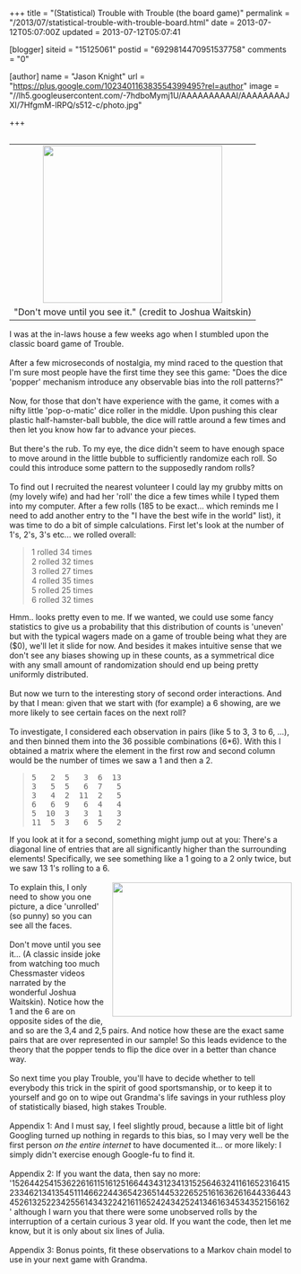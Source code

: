 +++
title = "(Statistical) Trouble with Trouble (the board game)"
permalink = "/2013/07/statistical-trouble-with-trouble-board.html"
date = 2013-07-12T05:07:00Z
updated = 2013-07-12T05:07:41

[blogger]
siteid = "15125061"
postid = "6929814470951537758"
comments = "0"

[author]
name = "Jason Knight"
url = "https://plus.google.com/102340116383554399495?rel=author"
image = "//lh5.googleusercontent.com/-7hdboMymj1U/AAAAAAAAAAI/AAAAAAAAJXI/7HfgmM-lRPQ/s512-c/photo.jpg"

+++

<div class="css-full-post-content js-full-post-content">
<table cellpadding="0" cellspacing="0" class="tr-caption-container" style="float: right; text-align: right;"><tbody><tr><td style="text-align: center;"><a href="http://knitnut.net/wp-content/trouble.jpg" imageanchor="1" style="clear: right; margin-bottom: 1em; margin-left: auto; margin-right: auto;"><img border="0" height="280" src="http://knitnut.net/wp-content/trouble.jpg" width="320" /></a></td></tr><tr><td class="tr-caption" style="text-align: center;">"Don't move until you see it." (credit to Joshua Waitskin)</td></tr></tbody></table>I was at the in-laws house a few weeks ago when I stumbled upon the classic board game of Trouble.<br /><br />After a few microseconds of nostalgia, my mind raced to the question that I'm sure most people have the first time they see this game: "Does the dice 'popper' mechanism introduce any observable bias into the roll patterns?"<br /><br />Now, for those that don't have experience with the game, it comes with a nifty little 'pop-o-matic' dice roller in the middle. Upon pushing this clear plastic half-hamster-ball bubble, the dice will rattle around a few times and then let you know how far to advance your pieces.<br /><br />But there's the rub. To my eye, the dice didn't seem to have enough space to move around in the little bubble to sufficiently randomize each roll. So could this introduce some pattern to the supposedly random rolls?<br /><br />To find out I recruited the nearest volunteer I could lay my grubby mitts on (my lovely wife) and had her 'roll' the dice a few times while I typed them into my computer. After a few rolls (185 to be exact... which reminds me I need to add another entry to the "I have the best wife in the world" list), it was time to do a bit of simple calculations. First let's look at the number of 1's, 2's, 3's etc... we rolled overall:<br /><blockquote class="tr_bq">1 rolled 34 times<br />2 rolled 32 times<br />3 rolled 27 times<br />4 rolled 35 times<br />5 rolled 25 times<br />6 rolled 32 times</blockquote>Hmm.. looks pretty even to me. If we wanted, we could use some fancy statistics to give us a probability that this distribution of counts is 'uneven' but with the typical wagers made on a game of trouble being what they are ($0), we'll let it slide for now. And besides it makes intuitive sense that we don't see any biases showing up in these counts, as a symmetrical dice with any small amount of randomization should end up being pretty uniformly distributed.<br /><br />But now we turn to the interesting story of second order interactions. And by that I mean: given that we start with (for example) a 6 showing, are we more likely to see certain faces on the next roll?<br /><br />To investigate, I considered each observation in pairs (like 5 to 3, 3 to 6, ...), and then binned them into the 36 possible combinations (6*6). With this I obtained a matrix where the element in the first row and second column would be the number of times we saw a 1 and then a 2.<br /><blockquote class="tr_bq"><pre>5   2  5   3  6  13<br />3   5  5   6  7   5<br />3   4  2  11  2   5<br />6   6  9   6  4   4<br />5  10  3   3  1   3<br />11  5  3   6  5   2<br /></pre></blockquote>If you look at it for a second, something might jump out at you: There's a diagonal line of entries that are all significantly higher than the surrounding elements! Specifically, we see something like a 1 going to a 2 only twice, but we saw 13 1's rolling to a 6.<br /><br /><div class="separator" style="clear: both; text-align: center;"><a href="http://4.bp.blogspot.com/-5yhKEBa5yQ0/Ud-HeJVf0rI/AAAAAAAADX0/-mNnhm7fqFo/s1600/dice.png" imageanchor="1" style="clear: right; float: right; margin-bottom: 1em; margin-left: 1em;"><img border="0" height="239" src="http://4.bp.blogspot.com/-5yhKEBa5yQ0/Ud-HeJVf0rI/AAAAAAAADX0/-mNnhm7fqFo/s320/dice.png" width="320" /></a></div>To explain this, I only need to show you one picture, a dice 'unrolled' (so punny) so you can see all the faces.<br /><br />Don't move until you see it... (A classic inside joke from watching too much Chessmaster videos narrated by the wonderful Joshua Waitskin). Notice how the 1 and the 6 are on opposite sides of the die, and so are the 3,4 and 2,5 pairs. And notice how these are the exact same pairs that are over represented in our sample! So this leads evidence to the theory that the popper tends to flip the dice over in a better than chance way.<br /><br />So next time you play Trouble, you'll have to decide whether to tell everybody this trick in the spirit of good sportsmanship, or to keep it to yourself and go on to wipe out Grandma's life savings in your ruthless ploy of statistically biased, high stakes Trouble.<br /><br />Appendix 1: And I must say, I feel slightly proud, because a little bit of light Googling turned up nothing in regards to this bias, so I may very well be the first person <i>on the entire internet&nbsp;</i>to have documented it... or more likely: I simply didn't exercise enough Google-fu to find it.<br /><br />Appendix 2: If you want the data, then say no more: '15264425415362261611516125166443431234131525646324116165231641523346213413545111466224436542365144532265251616362616443364434526132522342556143432242161165242434252413461634534352156162' although I warn you that there were some unobserved rolls by the interruption of a certain curious 3 year old. If you want the code, then let me know, but it is only about six lines of Julia.<br /><br />Appendix 3: Bonus points, fit these observations to a Markov chain model to use in your next game with Grandma.
</div>